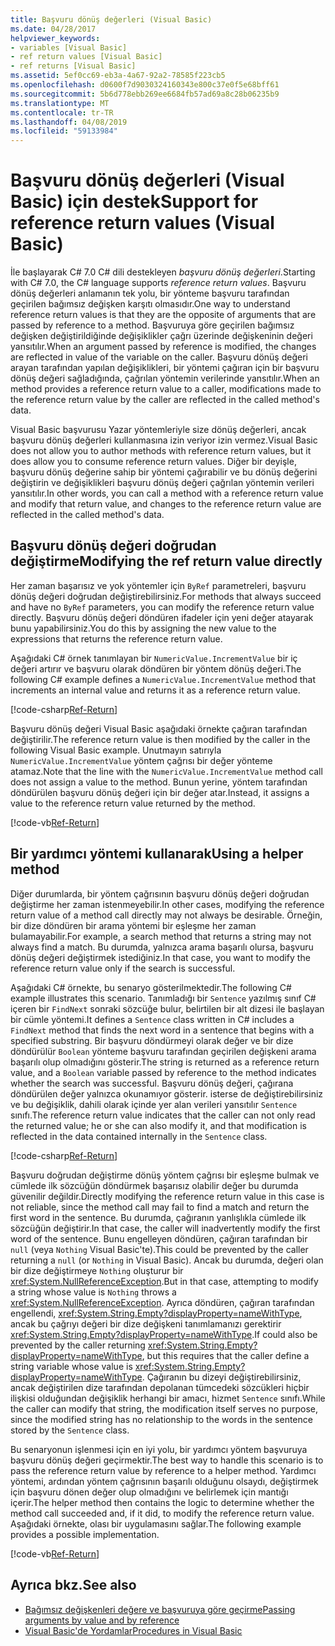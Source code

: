 ```yaml
---
title: Başvuru dönüş değerleri (Visual Basic)
ms.date: 04/28/2017
helpviewer_keywords:
- variables [Visual Basic]
- ref return values [Visual Basic]
- ref returns [Visual Basic]
ms.assetid: 5ef0cc69-eb3a-4a67-92a2-78585f223cb5
ms.openlocfilehash: d0600f7d9030324160343e800c37e0f5e68bff61
ms.sourcegitcommit: 5b6d778ebb269ee6684fb57ad69a8c28b06235b9
ms.translationtype: MT
ms.contentlocale: tr-TR
ms.lasthandoff: 04/08/2019
ms.locfileid: "59133984"
---
```

# <a name="support-for-reference-return-values-visual-basic"></a><span data-ttu-id="73f3c-102">Başvuru dönüş değerleri (Visual Basic) için destek</span><span class="sxs-lookup"><span data-stu-id="73f3c-102">Support for reference return values (Visual Basic)</span></span>

<span data-ttu-id="73f3c-103">İle başlayarak C# 7.0 C# dili destekleyen *başvuru dönüş değerleri*.</span><span class="sxs-lookup"><span data-stu-id="73f3c-103">Starting with C# 7.0, the C# language supports *reference return values*.</span></span> <span data-ttu-id="73f3c-104">Başvuru dönüş değerleri anlamanın tek yolu, bir yönteme başvuru tarafından geçirilen bağımsız değişken karşıtı olmasıdır.</span><span class="sxs-lookup"><span data-stu-id="73f3c-104">One way to understand reference return values is that they are the opposite of arguments that are passed by reference to a method.</span></span> <span data-ttu-id="73f3c-105">Başvuruya göre geçirilen bağımsız değişken değiştirildiğinde değişiklikler çağrı üzerinde değişkeninin değeri yansıtılır.</span><span class="sxs-lookup"><span data-stu-id="73f3c-105">When an argument passed by reference is modified, the changes are reflected in value of the variable on the caller.</span></span> <span data-ttu-id="73f3c-106">Başvuru dönüş değeri arayan tarafından yapılan değişiklikleri, bir yöntemi çağıran için bir başvuru dönüş değeri sağladığında, çağrılan yöntemin verilerinde yansıtılır.</span><span class="sxs-lookup"><span data-stu-id="73f3c-106">When an method provides a reference return value to a caller, modifications made to the reference return value by the caller are reflected in the called method's data.</span></span>

<span data-ttu-id="73f3c-107">Visual Basic başvurusu Yazar yöntemleriyle size dönüş değerleri, ancak başvuru dönüş değerleri kullanmasına izin veriyor izin vermez.</span><span class="sxs-lookup"><span data-stu-id="73f3c-107">Visual Basic does not allow you to author methods with reference return values, but it does allow you to consume reference return values.</span></span> <span data-ttu-id="73f3c-108">Diğer bir deyişle, başvuru dönüş değerine sahip bir yöntemi çağırabilir ve bu dönüş değerini değiştirin ve değişiklikleri başvuru dönüş değeri çağrılan yöntemin verileri yansıtılır.</span><span class="sxs-lookup"><span data-stu-id="73f3c-108">In other words, you can call a method with a reference return value and modify that return value, and changes to the reference return value are reflected in the called method's data.</span></span>

## <a name="modifying-the-ref-return-value-directly"></a><span data-ttu-id="73f3c-109">Başvuru dönüş değeri doğrudan değiştirme</span><span class="sxs-lookup"><span data-stu-id="73f3c-109">Modifying the ref return value directly</span></span>

<span data-ttu-id="73f3c-110">Her zaman başarısız ve yok yöntemler için `ByRef` parametreleri, başvuru dönüş değeri doğrudan değiştirebilirsiniz.</span><span class="sxs-lookup"><span data-stu-id="73f3c-110">For methods that always succeed and have no `ByRef` parameters, you can modify the reference return value directly.</span></span> <span data-ttu-id="73f3c-111">Başvuru dönüş değeri döndüren ifadeler için yeni değer atayarak bunu yapabilirsiniz.</span><span class="sxs-lookup"><span data-stu-id="73f3c-111">You do this by assigning the new value to the expressions that returns the reference return value.</span></span> 

<span data-ttu-id="73f3c-112">Aşağıdaki C# örnek tanımlayan bir `NumericValue.IncrementValue` bir iç değeri artırır ve başvuru olarak döndüren bir yöntem dönüş değeri.</span><span class="sxs-lookup"><span data-stu-id="73f3c-112">The following C# example defines a `NumericValue.IncrementValue` method that increments an internal value and returns it as a reference return value.</span></span> 

[!code-csharp[Ref-Return](../../../../../samples/snippets/visualbasic/programming-guide/language-features/procedures/ref-returns1.cs)]

<span data-ttu-id="73f3c-113">Başvuru dönüş değeri Visual Basic aşağıdaki örnekte çağıran tarafından değiştirilir.</span><span class="sxs-lookup"><span data-stu-id="73f3c-113">The reference return value is then modified by the caller in the following Visual Basic example.</span></span> <span data-ttu-id="73f3c-114">Unutmayın satırıyla `NumericValue.IncrementValue` yöntem çağrısı bir değer yönteme atamaz.</span><span class="sxs-lookup"><span data-stu-id="73f3c-114">Note that the line with the `NumericValue.IncrementValue` method call does not assign a value to the method.</span></span> <span data-ttu-id="73f3c-115">Bunun yerine, yöntem tarafından döndürülen başvuru dönüş değeri için bir değer atar.</span><span class="sxs-lookup"><span data-stu-id="73f3c-115">Instead, it assigns a value to the reference return value returned by the method.</span></span>

[!code-vb[Ref-Return](../../../../../samples/snippets/visualbasic/programming-guide/language-features/procedures/use-ref-returns1.vb)]

## <a name="using-a-helper-method"></a><span data-ttu-id="73f3c-116">Bir yardımcı yöntemi kullanarak</span><span class="sxs-lookup"><span data-stu-id="73f3c-116">Using a helper method</span></span>

<span data-ttu-id="73f3c-117">Diğer durumlarda, bir yöntem çağrısının başvuru dönüş değeri doğrudan değiştirme her zaman istenmeyebilir.</span><span class="sxs-lookup"><span data-stu-id="73f3c-117">In other cases, modifying the reference return value of a method call directly may not always be desirable.</span></span> <span data-ttu-id="73f3c-118">Örneğin, bir dize döndüren bir arama yöntemi bir eşleşme her zaman bulamayabilir.</span><span class="sxs-lookup"><span data-stu-id="73f3c-118">For example, a search method that returns a string may not always find a match.</span></span> <span data-ttu-id="73f3c-119">Bu durumda, yalnızca arama başarılı olursa, başvuru dönüş değeri değiştirmek istediğiniz.</span><span class="sxs-lookup"><span data-stu-id="73f3c-119">In that case, you want to modify the reference return value only if the search is successful.</span></span>

<span data-ttu-id="73f3c-120">Aşağıdaki C# örnekte, bu senaryo gösterilmektedir.</span><span class="sxs-lookup"><span data-stu-id="73f3c-120">The following C# example illustrates this scenario.</span></span> <span data-ttu-id="73f3c-121">Tanımladığı bir `Sentence` yazılmış sınıf C# içeren bir `FindNext` sonraki sözcüğe bulur, belirtilen bir alt dizesi ile başlayan bir cümle yöntemi.</span><span class="sxs-lookup"><span data-stu-id="73f3c-121">It defines a `Sentence` class written in C# includes a `FindNext` method that finds the next word in a sentence that begins with a specified substring.</span></span> <span data-ttu-id="73f3c-122">Bir başvuru döndürmeyi olarak değer ve bir dize döndürülür `Boolean` yönteme başvuru tarafından geçirilen değişkeni arama başarılı olup olmadığını gösterir.</span><span class="sxs-lookup"><span data-stu-id="73f3c-122">The string is returned as a reference return value, and a `Boolean` variable passed by reference to the method indicates whether the search was successful.</span></span> <span data-ttu-id="73f3c-123">Başvuru dönüş değeri, çağırana döndürülen değer yalnızca okunamıyor gösterir. isterse de değiştirebilirsiniz ve bu değişiklik, dahili olarak içinde yer alan verileri yansıtılır `Sentence` sınıfı.</span><span class="sxs-lookup"><span data-stu-id="73f3c-123">The reference return value indicates that the caller can not only read the returned value; he or she can also modify it, and that modification is reflected in the data contained internally in the `Sentence` class.</span></span>

[!code-csharp[Ref-Return](../../../../../samples/snippets/visualbasic/getting-started/ref-returns.cs)]

<span data-ttu-id="73f3c-124">Başvuru doğrudan değiştirme dönüş yöntem çağrısı bir eşleşme bulmak ve cümlede ilk sözcüğün döndürmek başarısız olabilir değer bu durumda güvenilir değildir.</span><span class="sxs-lookup"><span data-stu-id="73f3c-124">Directly modifying the reference return value in this case is not reliable, since the method call may fail to find a match and return the first word in the sentence.</span></span> <span data-ttu-id="73f3c-125">Bu durumda, çağıranın yanlışlıkla cümlede ilk sözcüğün değiştirir.</span><span class="sxs-lookup"><span data-stu-id="73f3c-125">In that case, the caller will inadvertently modify the first word of the sentence.</span></span> <span data-ttu-id="73f3c-126">Bunu engelleyen döndüren, çağıran tarafından bir `null` (veya `Nothing` Visual Basic'te).</span><span class="sxs-lookup"><span data-stu-id="73f3c-126">This could be prevented by the caller returning a `null` (or `Nothing` in Visual Basic).</span></span> <span data-ttu-id="73f3c-127">Ancak bu durumda, değeri olan bir dize değiştirmeye `Nothing` oluşturur bir <xref:System.NullReferenceException>.</span><span class="sxs-lookup"><span data-stu-id="73f3c-127">But in that case, attempting to modify a string whose value is `Nothing` throws a <xref:System.NullReferenceException>.</span></span> <span data-ttu-id="73f3c-128">Ayrıca döndüren, çağıran tarafından engellendi, <xref:System.String.Empty?displayProperty=nameWithType>, ancak bu çağrıyı değeri bir dize değişkeni tanımlamanızı gerektirir <xref:System.String.Empty?displayProperty=nameWithType>.</span><span class="sxs-lookup"><span data-stu-id="73f3c-128">If could also be prevented by the caller returning <xref:System.String.Empty?displayProperty=nameWithType>, but this requires that the caller define a string variable whose value is <xref:System.String.Empty?displayProperty=nameWithType>.</span></span> <span data-ttu-id="73f3c-129">Çağıranın bu dizeyi değiştirebilirsiniz, ancak değiştirilen dize tarafından depolanan tümcedeki sözcükleri hiçbir ilişkisi olduğundan değişiklik herhangi bir amacı, hizmet `Sentence` sınıfı.</span><span class="sxs-lookup"><span data-stu-id="73f3c-129">While the caller can modify that string, the modification itself serves no purpose, since the modified string has no relationship to the words in the sentence stored by the `Sentence` class.</span></span>

<span data-ttu-id="73f3c-130">Bu senaryonun işlenmesi için en iyi yolu, bir yardımcı yöntem başvuruya başvuru dönüş değeri geçirmektir.</span><span class="sxs-lookup"><span data-stu-id="73f3c-130">The best way to handle this scenario is to pass the reference return value by reference to a helper method.</span></span> <span data-ttu-id="73f3c-131">Yardımcı yöntemi, ardından yöntem çağrısının başarılı olduğunu olsaydı, değiştirmek için başvuru dönen değer olup olmadığını ve belirlemek için mantığı içerir.</span><span class="sxs-lookup"><span data-stu-id="73f3c-131">The helper method then contains the logic to determine whether the method call succeeded and, if it did, to modify the reference return value.</span></span> <span data-ttu-id="73f3c-132">Aşağıdaki örnekte, olası bir uygulamasını sağlar.</span><span class="sxs-lookup"><span data-stu-id="73f3c-132">The following example provides a possible implementation.</span></span>

[!code-vb[Ref-Return](../../../../../samples/snippets/visualbasic/getting-started/ref-return-helper.vb#1)]

## <a name="see-also"></a><span data-ttu-id="73f3c-133">Ayrıca bkz.</span><span class="sxs-lookup"><span data-stu-id="73f3c-133">See also</span></span>

- [<span data-ttu-id="73f3c-134">Bağımsız değişkenleri değere ve başvuruya göre geçirme</span><span class="sxs-lookup"><span data-stu-id="73f3c-134">Passing arguments by value and by reference</span></span>](passing-arguments-by-value-and-by-reference.md)
- [<span data-ttu-id="73f3c-135">Visual Basic'de Yordamlar</span><span class="sxs-lookup"><span data-stu-id="73f3c-135">Procedures in Visual Basic</span></span>](index.md)
